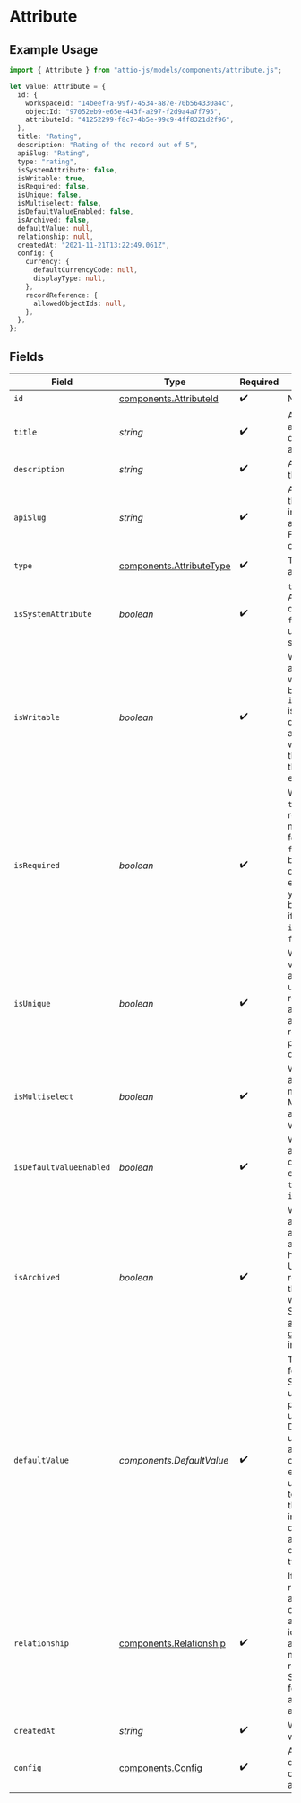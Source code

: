 # Attribute

## Example Usage

```typescript
import { Attribute } from "attio-js/models/components/attribute.js";

let value: Attribute = {
  id: {
    workspaceId: "14beef7a-99f7-4534-a87e-70b564330a4c",
    objectId: "97052eb9-e65e-443f-a297-f2d9a4a7f795",
    attributeId: "41252299-f8c7-4b5e-99c9-4ff8321d2f96",
  },
  title: "Rating",
  description: "Rating of the record out of 5",
  apiSlug: "Rating",
  type: "rating",
  isSystemAttribute: false,
  isWritable: true,
  isRequired: false,
  isUnique: false,
  isMultiselect: false,
  isDefaultValueEnabled: false,
  isArchived: false,
  defaultValue: null,
  relationship: null,
  createdAt: "2021-11-21T13:22:49.061Z",
  config: {
    currency: {
      defaultCurrencyCode: null,
      displayType: null,
    },
    recordReference: {
      allowedObjectIds: null,
    },
  },
};
```

## Fields

| Field                                                                                                                                                                                                                                                                                                                                                        | Type                                                                                                                                                                                                                                                                                                                                                         | Required                                                                                                                                                                                                                                                                                                                                                     | Description                                                                                                                                                                                                                                                                                                                                                  | Example                                                                                                                                                                                                                                                                                                                                                      |
| ------------------------------------------------------------------------------------------------------------------------------------------------------------------------------------------------------------------------------------------------------------------------------------------------------------------------------------------------------------ | ------------------------------------------------------------------------------------------------------------------------------------------------------------------------------------------------------------------------------------------------------------------------------------------------------------------------------------------------------------ | ------------------------------------------------------------------------------------------------------------------------------------------------------------------------------------------------------------------------------------------------------------------------------------------------------------------------------------------------------------ | ------------------------------------------------------------------------------------------------------------------------------------------------------------------------------------------------------------------------------------------------------------------------------------------------------------------------------------------------------------ | ------------------------------------------------------------------------------------------------------------------------------------------------------------------------------------------------------------------------------------------------------------------------------------------------------------------------------------------------------------ |
| `id`                                                                                                                                                                                                                                                                                                                                                         | [components.AttributeId](../../models/components/attributeid.md)                                                                                                                                                                                                                                                                                             | :heavy_check_mark:                                                                                                                                                                                                                                                                                                                                           | N/A                                                                                                                                                                                                                                                                                                                                                          |                                                                                                                                                                                                                                                                                                                                                              |
| `title`                                                                                                                                                                                                                                                                                                                                                      | *string*                                                                                                                                                                                                                                                                                                                                                     | :heavy_check_mark:                                                                                                                                                                                                                                                                                                                                           | A title for the attribute, to be displayed across the app.                                                                                                                                                                                                                                                                                                   | Rating                                                                                                                                                                                                                                                                                                                                                       |
| `description`                                                                                                                                                                                                                                                                                                                                                | *string*                                                                                                                                                                                                                                                                                                                                                     | :heavy_check_mark:                                                                                                                                                                                                                                                                                                                                           | A text description of the attribute.                                                                                                                                                                                                                                                                                                                         | A rating attribute                                                                                                                                                                                                                                                                                                                                           |
| `apiSlug`                                                                                                                                                                                                                                                                                                                                                    | *string*                                                                                                                                                                                                                                                                                                                                                     | :heavy_check_mark:                                                                                                                                                                                                                                                                                                                                           | A unique slug for the attribute for use in API responses and URLs. Formatted in snake case.                                                                                                                                                                                                                                                                  | my-rating                                                                                                                                                                                                                                                                                                                                                    |
| `type`                                                                                                                                                                                                                                                                                                                                                       | [components.AttributeType](../../models/components/attributetype.md)                                                                                                                                                                                                                                                                                         | :heavy_check_mark:                                                                                                                                                                                                                                                                                                                                           | The type of the attribute.                                                                                                                                                                                                                                                                                                                                   | text                                                                                                                                                                                                                                                                                                                                                         |
| `isSystemAttribute`                                                                                                                                                                                                                                                                                                                                          | *boolean*                                                                                                                                                                                                                                                                                                                                                    | :heavy_check_mark:                                                                                                                                                                                                                                                                                                                                           | `true` if this is an Attio system-defined attribute, `false` if defined by a user or non-Attio system.                                                                                                                                                                                                                                                       | true                                                                                                                                                                                                                                                                                                                                                         |
| `isWritable`                                                                                                                                                                                                                                                                                                                                                 | *boolean*                                                                                                                                                                                                                                                                                                                                                    | :heavy_check_mark:                                                                                                                                                                                                                                                                                                                                           | Whether or not this attribute can be written to. Can only be false when `is_system_attribute` is `true` (user-defined attributes are always writeable). If `false`, this usually means the attribute is enriched by Attio.                                                                                                                                   | true                                                                                                                                                                                                                                                                                                                                                         |
| `isRequired`                                                                                                                                                                                                                                                                                                                                                 | *boolean*                                                                                                                                                                                                                                                                                                                                                    | :heavy_check_mark:                                                                                                                                                                                                                                                                                                                                           | When `is_required` is `true`, new records/entries must have a value for this attribute. If `false`, values may be `null`. This value does not affect existing data and you do not need to backfill `null` values if changing `is_required` from `false` to `true`.                                                                                           | true                                                                                                                                                                                                                                                                                                                                                         |
| `isUnique`                                                                                                                                                                                                                                                                                                                                                   | *boolean*                                                                                                                                                                                                                                                                                                                                                    | :heavy_check_mark:                                                                                                                                                                                                                                                                                                                                           | Whether or not new values for this attribute must be unique. Uniqueness restrictions are only applied to new data and do not apply retroactively to previously created data.                                                                                                                                                                                 | true                                                                                                                                                                                                                                                                                                                                                         |
| `isMultiselect`                                                                                                                                                                                                                                                                                                                                              | *boolean*                                                                                                                                                                                                                                                                                                                                                    | :heavy_check_mark:                                                                                                                                                                                                                                                                                                                                           | Whether or not this attribute can have multiple values. Multiselect is only available on some value types.                                                                                                                                                                                                                                                   | true                                                                                                                                                                                                                                                                                                                                                         |
| `isDefaultValueEnabled`                                                                                                                                                                                                                                                                                                                                      | *boolean*                                                                                                                                                                                                                                                                                                                                                    | :heavy_check_mark:                                                                                                                                                                                                                                                                                                                                           | Whether this attribute has a default value enabled. Must be `true` when `is_required` is `true`.                                                                                                                                                                                                                                                             | true                                                                                                                                                                                                                                                                                                                                                         |
| `isArchived`                                                                                                                                                                                                                                                                                                                                                 | *boolean*                                                                                                                                                                                                                                                                                                                                                    | :heavy_check_mark:                                                                                                                                                                                                                                                                                                                                           | Whether this attribute has been archived. Archived attributes are hidden from most UI, but can be restored either over the API or in workspace settings. See the [guide on archiving and deleting](/docs/archiving-vs-deleting)for more information.                                                                                                         | false                                                                                                                                                                                                                                                                                                                                                        |
| `defaultValue`                                                                                                                                                                                                                                                                                                                                               | *components.DefaultValue*                                                                                                                                                                                                                                                                                                                                    | :heavy_check_mark:                                                                                                                                                                                                                                                                                                                                           | The default value for this attribute. Static values are used to directly populate values using their contents. Dynamic values are used to lookup data at the point of creation. For example, you could use a dynamic value to insert a value for the currently logged in user. Which default values are available is dependent on the type of the attribute. |                                                                                                                                                                                                                                                                                                                                                              |
| `relationship`                                                                                                                                                                                                                                                                                                                                               | [components.Relationship](../../models/components/relationship.md)                                                                                                                                                                                                                                                                                           | :heavy_check_mark:                                                                                                                                                                                                                                                                                                                                           | If this attribute is related to another attribute, this is an object that includes an `id` property that identifies the other attribute. `null` means no relationship exists. See [the help center](https://attio.com/help/reference/managing-your-data/attributes#relationship-attributes) for more details about relationship attributes.                  |                                                                                                                                                                                                                                                                                                                                                              |
| `createdAt`                                                                                                                                                                                                                                                                                                                                                  | *string*                                                                                                                                                                                                                                                                                                                                                     | :heavy_check_mark:                                                                                                                                                                                                                                                                                                                                           | When this attribute was created.                                                                                                                                                                                                                                                                                                                             | 2022-11-21T13:22:49.061281000Z                                                                                                                                                                                                                                                                                                                               |
| `config`                                                                                                                                                                                                                                                                                                                                                     | [components.Config](../../models/components/config.md)                                                                                                                                                                                                                                                                                                       | :heavy_check_mark:                                                                                                                                                                                                                                                                                                                                           | Additional, type-dependent configuration for the attribute.                                                                                                                                                                                                                                                                                                  |                                                                                                                                                                                                                                                                                                                                                              |